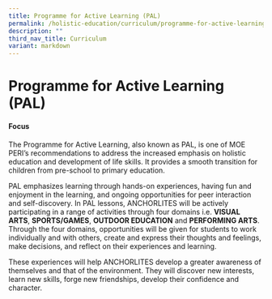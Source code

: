```yaml
---
title: Programme for Active Learning (PAL)
permalink: /holistic-education/curriculum/programme-for-active-learning-pal/
description: ""
third_nav_title: Curriculum
variant: markdown
---
```

Programme for Active Learning (PAL)
======================

#### Focus
The Programme for Active Learning, also known as PAL, is one of MOE PERI’s recommendations to address the increased emphasis on holistic education and development of life skills. It provides a smooth transition for children from pre-school to primary education.

PAL emphasizes learning through hands-on experiences, having fun and enjoyment in the learning, and ongoing opportunities for peer interaction and self-discovery. In PAL lessons, ANCHORLITES will be actively participating in a range of activities through four domains i.e. **VISUAL ARTS**, **SPORTS/GAMES**, **OUTDOOR EDUCATION** and **PERFORMING ARTS**. Through the four domains, opportunities will be given for students to work individually and with others, create and express their thoughts and feelings, make decisions, and reflect on their experiences and learning.

  

These experiences will help ANCHORLITES develop a greater awareness of themselves and that of the environment. They will discover new interests, learn new skills, forge new friendships, develop their confidence and character.